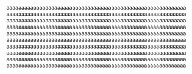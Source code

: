 aaaaaaaaaaaaaaaaaaaaaaaaaaaaaaaaaaaaaaaaaaaaaaaaaaaaaaaaaaaa
aaaaaaaaaaaaaaaaaaaaaaaaaaaaaaaaaaaaaaaaaaaaaaaaaaaaaaaaaaaa
aaaaaaaaaaaaaaaaaaaaaaaaaaaaaaaaaaaaaaaaaaaaaaaaaaaaaaaaaaaa
aaaaaaaaaaaaaaaaaaaaaaaaaaaaaaaaaaaaaaaaaaaaaaaaaaaaaaaaaaaa
aaaaaaaaaaaaaaaaaaaaaaaaaaaaaaaaaaaaaaaaaaaaaaaaaaaaaaaaaaaa
aaaaaaaaaaaaaaaaaaaaaaaaaaaaaaaaaaaaaaaaaaaaaaaaaaaaaaaaaaaa
aaaaaaaaaaaaaaaaaaaaaaaaaaaaaaaaaaaaaaaaaaaaaaaaaaaaaaaaaaaa
aaaaaaaaaaaaaaaaaaaaaaaaaaaaaaaaaaaaaaaaaaaaaaaaaaaaaaaaaaaa
aaaaaaaaaaaaaaaaaaaaaaaaaaaaaaaaaaaaaaaaaaaaaaaaaaaaaaaaaaaa
aaaaaaaaaaaaaaaaaaaaaaaaaaaaaaaaaaaaaaaaaaaaaaaaaaaaaaaaaaaa